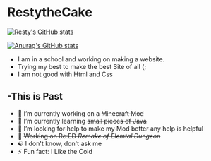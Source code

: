 # RestytheCake

[![Resty's GitHub stats](https://github-readme-stats-three-snowy-87.vercel.app/api?username=RestytheCake)](https://github.com/RestytheCake/github-readme-stats)


[![Anurag's GitHub stats](https://github-readme-stats.vercel.app/api?username=RestytheCake)](https://github.com/anuraghazra/github-readme-stats)


- I am in a school and working on making a website.
- Trying my best to make the best Site of all (;
- I am not good with Html and Css

-This is Past
-
- 🔭 I’m currently working on a ~~Minecraft Mod~~
- 🌱 I’m currently learning ~~small pieces of Java~~
- 🤔 ~~I’m looking for help to make my Mod better any help is helpful~~
- 🔧 ~~Working on Re:ED   _Remake of Elemtal Dungeon_~~
- ☯  I don't know, don't ask me
- ⚡ Fun fact: I Like the Cold 
<!--
**RestytheCake/RestytheCake** is a ✨ _special_ ✨ repository because its `README.md` (this file) appears on your GitHub profile.

Here are some ideas to get you started:

- 🔭 I’m currently working on ...
- 🌱 I’m currently learning ...
- 👯 I’m looking to collaborate on ...
- 🤔 I’m looking for help with ...
- 💬 Ask me about ...
- 📫 How to reach me: ...
- 😄 Pronouns: ...
- ⚡ Fun fact: ...
-->
